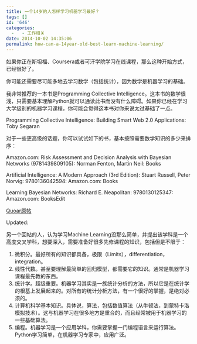 ```yaml
---
title: 一个14岁的人怎样学习机器学习最好？
tags: []
id: '646'
categories:
  -   - 工作相关
date: 2014-10-02 14:35:06
permalink: how-can-a-14year-old-best-learn-machine-learning/
---
```


如果你正在斯坦福、Coursera或者可汗学院学习在线课程，那么这种开始方式，已经很好了。

你可能还需要尽可能多地去学习数学（包括统计），因为数学是机器学习的基础。

我非常推荐的一本书是Programming Collective Intelligence。这本书的数学很浅，只需要基本理解Python就可以通读此书而没有什么障碍。如果你已经在学习大学级别的机器学习课程，你可能会觉得这本书对你来说太过基础了一点。

Programming Collective Intelligence: Building Smart Web 2.0 Applications: Toby Segaran

对于一些更高级的话题，你可以试试如下的书，基本按照需要数学知识的多少来排序：

Amazon.com: Risk Assessment and Decision Analysis with Bayesian Networks (9781439809105): Norman Fenton, Martin Neil: Books

Artificial Intelligence: A Modern Approach (3rd Edition): Stuart Russell, Peter Norvig: 9780136042594: Amazon.com: Books

Learning Bayesian Networks: Richard E. Neapolitan: 9780130125347: Amazon.com: BooksEdit

[Quoar原帖](http://www.quora.com/How-can-a-14-year-old-best-learn-machine-learning "Quora原帖")

Updated:

另一个回帖的人，认为学习Machine Learning没那么简单，并提出该学科是一个高度交叉学科，想要深入，需要准备好很多先修课程的知识，包括但是不限于：

1. 微积分。最好所有的知识都具备，极限（Limits），differentiation，integration。
2. 线性代数。甚至要理解最简单的回归模型，都需要它的知识。通常是机器学习课程最先教的东西。
3. 统计学。超级重要。机器学习其实是一族统计分析的方法，所以它是在统计学的根基上发展起来的。对所有的统计分析方法，有一个很好的掌握，是绝对必须的。
4. 计算机科学基本知识。具体说，算法，包括数值算法（从牛顿法，到蒙特卡洛模拟技术）。这与机器学习在很多地方是重合的，而且经常被用于机器学习的一些基础算法。
5. 编程。机器学习是一个应用学科，你需要掌握一门编程语言来运行算法。Python学习简单，在机器学习专家中，应用广泛。